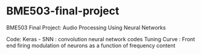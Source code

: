 # BME503-final-project
BME503 Final Project: Audio Processing Using Neural Networks

Code: Keras - SNN : convolution neural network codes
Tuning Curve : Front end firing modulation of neurons as a function of frequency content


